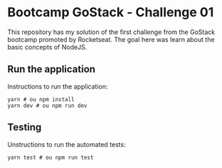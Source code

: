 # Bootcamp GoStack - Challenge 01
This repository has my solution of the first challenge from the GoStack bootcamp promoted by Rocketseat.
The goal here was learn about the basic concepts of NodeJS.

## Run the application
Instructions to run the application:

```SHELL
yarn # ou npm install
yarn dev # ou npm run dev
```

## Testing
Unstructions to run the automated tests:

```SHELL
yarn test # ou npm run test
```
